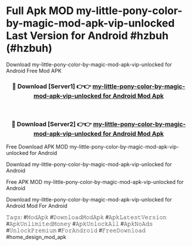 # Full Apk MOD my-little-pony-color-by-magic-mod-apk-vip-unlocked Last Version for Android #hzbuh (#hzbuh)
Download my-little-pony-color-by-magic-mod-apk-vip-unlocked for Android Free Mod APK

<div align="center">
<h3>🔴 Download [Server1] 👉👉 <a href="https://apps.libra.edu.pl?title=my-little-pony-color-by-magic-mod-apk-vip-unlocked&ref=18F">my-little-pony-color-by-magic-mod-apk-vip-unlocked for Android Mod Apk</a></h3><br>

<h3>🔴 Download [Server2] 👉👉 <a href="https://apps.libra.edu.pl?title=my-little-pony-color-by-magic-mod-apk-vip-unlocked&ref=18F">my-little-pony-color-by-magic-mod-apk-vip-unlocked for Android Mod Apk</a></h3>
</div>


Free Download APK MOD my-little-pony-color-by-magic-mod-apk-vip-unlocked for Android

Download my-little-pony-color-by-magic-mod-apk-vip-unlocked for Android 

Free APK MOD my-little-pony-color-by-magic-mod-apk-vip-unlocked for Android 

Download my-little-pony-color-by-magic-mod-apk-vip-unlocked for Android Mod For Android

𝚃𝚊𝚐𝚜: #𝙼𝚘𝚍𝙰𝚙𝚔 #𝙳𝚘𝚠𝚗𝚕𝚘𝚊𝚍𝙼𝚘𝚍𝙰𝚙𝚔 #𝙰𝚙𝚔𝙻𝚊𝚝𝚎𝚜𝚝𝚅𝚎𝚛𝚜𝚒𝚘𝚗 #𝙰𝚙𝚔𝚄𝚗𝚕𝚒𝚖𝚒𝚝𝚎𝚍𝙼𝚘𝚗𝚎𝚢 #𝙰𝚙𝚔𝚄𝚗𝚕𝚘𝚌𝚔𝙰𝚕𝚕 #𝙰𝚙𝚔𝙽𝚘𝙰𝚍𝚜 #𝚄𝚗𝚕𝚘𝚌𝚔𝙿𝚛𝚎𝚖𝚒𝚞𝚖 #𝙵𝚘𝚛𝙰𝚗𝚍𝚛𝚘𝚒𝚍 #𝙵𝚛𝚎𝚎𝙳𝚘𝚠𝚗𝚕𝚘𝚊𝚍 #home_design_mod_apk